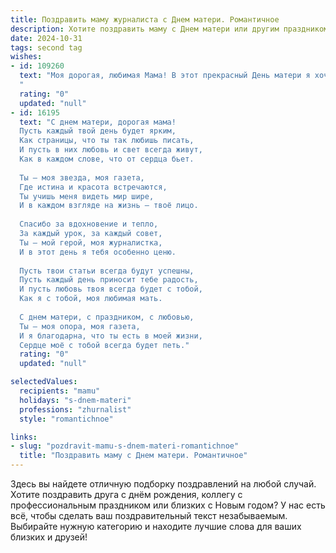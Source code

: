 ```yaml
---
title: Поздравить маму журналиста с Днем матери. Романтичное
description: Хотите поздравить маму с Днем матери или другим праздником? Наш ИИ создаст незабываемое поздравление, а вы обязательно выделитесь среди других.  
date: 2024-10-31
tags: second tag
wishes:
- id: 109260
  text: "Моя дорогая, любимая Мама! В этот прекрасный День матери я хочу сказать тебе, как бесконечно я тебя люблю и ценю. Твой острый ум журналиста, твоя способность видеть суть событий,  всегда восхищали меня, но ещё больше – твоя невероятная нежность, теплота и забота. Ты – мой маяк, мой вдохновение, мой самый родной и близкий человек. Спасибо тебе за всё, что ты для меня сделала, спасибо за твою безграничную любовь.  Пусть этот день будет полон радости, света и счастья, которые ты так щедро даришь всем вокруг!
  "
  rating: "0"
  updated: "null"
- id: 16195
  text: "С днем матери, дорогая мама!
  Пусть каждый твой день будет ярким,
  Как страницы, что ты так любишь писать,
  И пусть в них любовь и свет всегда живут,
  Как в каждом слове, что от сердца бьет.
  
  Ты — моя звезда, моя газета,
  Где истина и красота встречаются,
  Ты учишь меня видеть мир шире,
  И в каждом взгляде на жизнь — твоё лицо.
  
  Спасибо за вдохновение и тепло,
  За каждый урок, за каждый совет,
  Ты — мой герой, моя журналистка,
  И в этот день я тебя особенно ценю.
  
  Пусть твои статьи всегда будут успешны,
  Пусть каждый день приносит тебе радость,
  И пусть любовь твоя всегда будет с тобой,
  Как я с тобой, моя любимая мать.
  
  С днем матери, с праздником, с любовью,
  Ты — моя опора, моя газета,
  И я благодарна, что ты есть в моей жизни,
  Сердце моё с тобой всегда будет петь."
  rating: "0"
  updated: "null"

selectedValues:
  recipients: "mamu"
  holidays: "s-dnem-materi"
  professions: "zhurnalist"
  style: "romantichnoe"

links:
- slug: "pozdravit-mamu-s-dnem-materi-romantichnoe"
  title: "Поздравить маму с Днем матери. Романтичное"
---
```


Здесь вы найдете отличную подборку поздравлений на любой случай.
Хотите поздравить друга с днём рождения, коллегу с профессиональным праздником или близких с Новым годом? У нас есть всё, чтобы сделать ваш поздравительный текст незабываемым. Выбирайте нужную категорию и находите лучшие слова для ваших близких и друзей!
